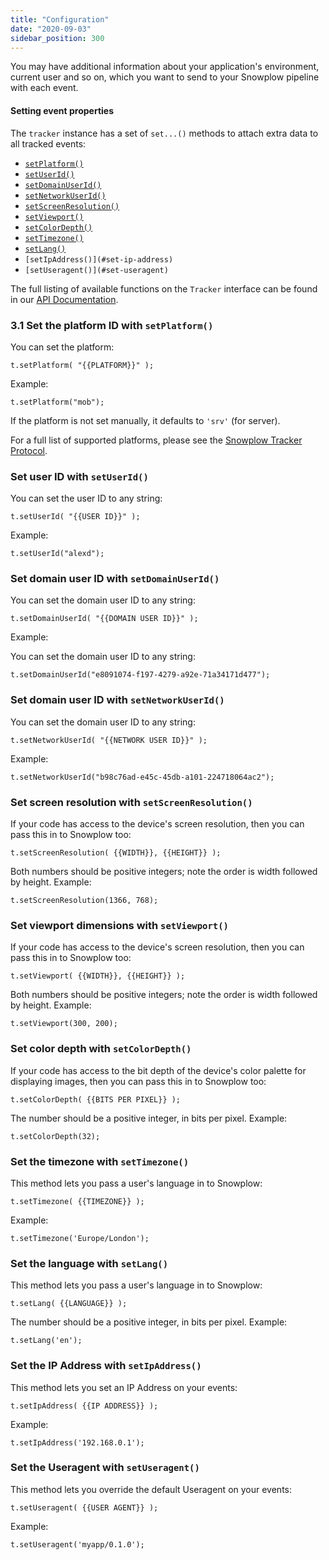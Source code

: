 ```yaml
---
title: "Configuration"
date: "2020-09-03"
sidebar_position: 300
---
```


You may have additional information about your application's environment, current user and so on, which you want to send to your Snowplow pipeline with each event.

#### Setting event properties

The `tracker` instance has a set of `set...()` methods to attach extra data to all tracked events:

- [`setPlatform()`](#set-platform)
- [`setUserId()`](#set-user-id)
- [`setDomainUserId()`](#set-domain-user-id)
- [`setNetworkUserId()`](http://set-network-user-id)
- [`setScreenResolution()`](#set-screen-resolution)
- [`setViewport()`](#set-viewport)
- [`setColorDepth()`](#set-color-depth)
- [`setTimezone()`](#set-timezone)
- [`setLang()`](#set-lang)
- `[setIpAddress()](#set-ip-address)`
- `[setUseragent()](#set-useragent)`

The full listing of available functions on the `Tracker` interface can be found in our [API Documentation](https://snowplow.github.io/snowplow-nodejs-tracker/interfaces/_tracker_.tracker.html).

### [](#31-set-the-platform-id-with-setplatform)3.1 Set the platform ID with `setPlatform()`

You can set the platform:

```
t.setPlatform( "{{PLATFORM}}" );
```

Example:

```
t.setPlatform("mob");
```

If the platform is not set manually, it defaults to `'srv'` (for server).

For a full list of supported platforms, please see the [Snowplow Tracker Protocol](https://github.com/snowplow/snowplow/wiki/Snowplow-Tracker-Protocol).

### Set user ID with `setUserId()`

You can set the user ID to any string:

```
t.setUserId( "{{USER ID}}" );
```

Example:

```
t.setUserId("alexd");
```

### Set domain user ID with `setDomainUserId()`

You can set the domain user ID to any string:

```
t.setDomainUserId( "{{DOMAIN USER ID}}" );
```

Example:

You can set the domain user ID to any string:

```
t.setDomainUserId("e8091074-f197-4279-a92e-71a34171d477");
```

### Set domain user ID with `setNetworkUserId()`

You can set the domain user ID to any string:

```
t.setNetworkUserId( "{{NETWORK USER ID}}" );
```

Example:

```
t.setNetworkUserId("b98c76ad-e45c-45db-a101-224718064ac2");
```

### Set screen resolution with `setScreenResolution()`

If your code has access to the device's screen resolution, then you can pass this in to Snowplow too:

```
t.setScreenResolution( {{WIDTH}}, {{HEIGHT}} );
```

Both numbers should be positive integers; note the order is width followed by height. Example:

```
t.setScreenResolution(1366, 768);
```

### Set viewport dimensions with `setViewport()`

If your code has access to the device's screen resolution, then you can pass this in to Snowplow too:

```
t.setViewport( {{WIDTH}}, {{HEIGHT}} );
```

Both numbers should be positive integers; note the order is width followed by height. Example:

```
t.setViewport(300, 200);
```

### Set color depth with `setColorDepth()`

If your code has access to the bit depth of the device's color palette for displaying images, then you can pass this in to Snowplow too:

```
t.setColorDepth( {{BITS PER PIXEL}} );
```

The number should be a positive integer, in bits per pixel. Example:

```
t.setColorDepth(32);
```

### Set the timezone with `setTimezone()`

This method lets you pass a user's language in to Snowplow:

```
t.setTimezone( {{TIMEZONE}} );
```

Example:

```
t.setTimezone('Europe/London');
```

### Set the language with `setLang()`

This method lets you pass a user's language in to Snowplow:

```
t.setLang( {{LANGUAGE}} );
```

The number should be a positive integer, in bits per pixel. Example:

```
t.setLang('en');
```

### Set the IP Address with `setIpAddress()`

This method lets you set an IP Address on your events:

```
t.setIpAddress( {{IP ADDRESS}} );
```

Example:

```
t.setIpAddress('192.168.0.1');
```

### Set the Useragent with `setUseragent()`

This method lets you override the default Useragent on your events:

```
t.setUseragent( {{USER AGENT}} );
```

Example:

```
t.setUseragent('myapp/0.1.0');
```
